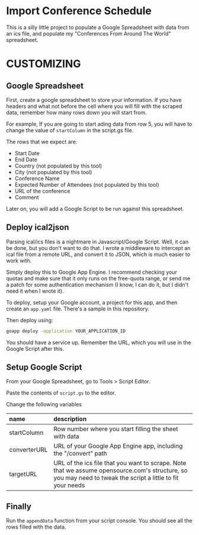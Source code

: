 # Import Conference Schedule

This is a silly little project to populate a Google Spreadsheet with
data from an ics file, and populate my "Conferences From Around The
World" spreadsheet.

# CUSTOMIZING

## Google Spreadsheet

First, create a google spreadsheet to store your information.
If you have headers and what not before the cell where you will
fill with the scraped data, remember how many rows down you will
start from.

For example, If you are going to start ading data from row 5, you will
have to change the value of `startColumn` in the script.gs file.

The rows that we expect are:

* Start Date
* End Date
* Country (not populated by this tool)
* City (not populated by this tool)
* Conference Name
* Expected Number of Attendees (not populated by this tool)
* URL of the conference
* Comment

Later on, you will add a Google Script to be run against this spreadsheet.

## Deploy ical2json

Parsing ical/ics files is a nightmare in Javascript/Google Script.
Well, it can be done, but you don't want to do that. I wrote a middleware
to intercept an ical file from a remote URL, and convert it to JSON,
which is much easier to work with.

Simply deploy this to Google App Engine. I recommend checking your
quotas and make sure that it only runs on the free-quota range, or send
me a patch for some authentication mechanism (I know, I can do it, but
I didn't need it when I wrote it).

To deploy, setup your Google account, a project for this app, and then
create an `app.yaml` file. There's a sample in this repository.

Then deploy using:

```sh
goapp deploy -application YOUR_APPLICATION_ID
```

You should have a service up. Remember the URL, which you will use in the
Google Script after this.

## Setup Google Script

From your Google Spreadsheet, go to Tools > Script Editor.

Paste the contents of `script.gs` to the editor.

Change the following variables

| name | description |
|:-----|:------------|
| startColumn | Row number where you start filling the sheet with data |
| converterURL | URL of your Google App Engine app, including the "/convert" path |
| targetURL | URL of the ics file that you want to scrape. Note that we assume opensource.com's structure, so you may need to tweak the script a little to fit your needs |

## Finally

Run the `appendData` function from your script console. You should see all the rows
filled with the data.
